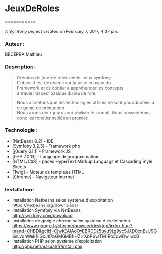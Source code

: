 # JeuxDeRoles
===========

A Symfony project created on February 7, 2017, 4:37 pm.

### Auteur :
BECERRA Mathieu
### Description :
> Création du jeux de roles simple sous symfony  
> L'objectif est de revenir sur la prise en main du  
> Framework et de contier a appréhender les concepts  
> a traver l'aspect basique du jeu de role.  
> 
> Nous admetons que les technologies utilisés ne sont pas adaptées a ce genre de production  
> Nous avons deux jours pour réaliser le produit. Nous conseiderons donc les fonctionnalités en premier.  
  

### Technologie :
* [NetBeans 8.2] - IDE
* [Symfony 3.2.3] - Framework php
* [jQuery 3.1.1] - Framework JS
* [PHP 7.0.13] - Language de programmation
* [HTML/CSS] - pages HyperText Markup Language et Cascading Style Sheets
* [Twig] - Moteur de templates HTML
* [Chrome] - Navigateur internet  

### Installation :
* Installation Netbeans selon système d'exploitation  
<https://netbeans.org/downloads/>
* Installation Symfony via NetBeans  
<http://symfony.com/download>
* Installation de google chrome selon système d'exploitation  
<https://www.google.fr/chrome/browser/desktop/index.html?brand=CHBD&gclid=CjwKEAiAoOvEBRDD25uyu9Lg9ycSJAD0cnByU9G6nLvqhWnk1lIGcJ87pGMGMBfIHZkrXpP6vsTM1RoCqwDw_wcB>
* Installation PHP selon système d'exploitation  
<http://php.net/manual/fr/install.php>
